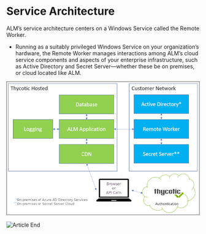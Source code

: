 ﻿[title]: # (Service Architecture)
[tags]: # (Account Lifecycle Manager,ALM,)
[priority]: # (1100)

# Service Architecture

ALM’s service architecture centers on a Windows Service called the Remote Worker.

* Running as a suitably privileged Windows Service on your organization’s hardware, the Remote Worker manages interactions among ALM’s cloud service components and aspects of your enterprise infrastructure, such as Active Directory and Secret Server—whether these be on premises, or cloud located like ALM.

![ALM Service Architecture](serv-arch.png)

![Article End](../../alm-bug.png)

  

  
